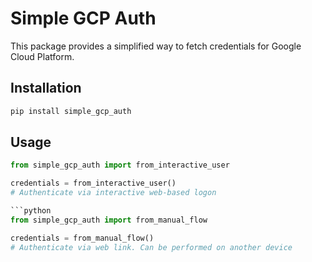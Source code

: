 # Simple GCP Auth

This package provides a simplified way to fetch credentials for Google Cloud Platform.

## Installation

```bash
pip install simple_gcp_auth
```

## Usage

```python
from simple_gcp_auth import from_interactive_user

credentials = from_interactive_user()
# Authenticate via interactive web-based logon

```python
from simple_gcp_auth import from_manual_flow

credentials = from_manual_flow()
# Authenticate via web link. Can be performed on another device
